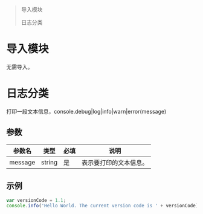 > 导入模块
>
> 日志分类

# 导入模块

无需导入。

# 日志分类

打印一段文本信息，console.debug|log|info|warn|error(message)

## 参数

| 参数名  | 类型   | 必填 | 说明                   |
| ------- | ------ | ---- | ---------------------- |
| message | string | 是   | 表示要打印的文本信息。 |

## 示例

```javascript
var versionCode = 1.1;
console.info('Hello World. The current version code is ' + versionCode);
```

